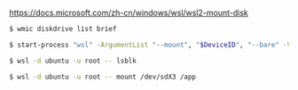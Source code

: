 https://docs.microsoft.com/zh-cn/windows/wsl/wsl2-mount-disk

```bash
$ wmic diskdrive list brief

$ start-process "wsl" -ArgumentList "--mount", "$DeviceID", "--bare" -Verb runAs

$ wsl -d ubuntu -u root -- lsblk

$ wsl -d ubuntu -u root -- mount /dev/sdX3 /app
```
